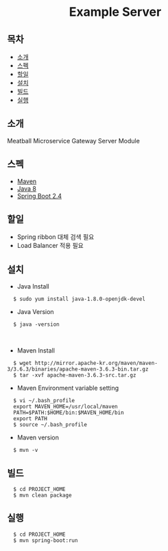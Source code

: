 # <center> Example Server </center>
## 목차
* [소개](#소개)
* [스펙](#스펙)
* [할일](#할일)
* [설치](#설치)
* [빌드](#빌드)
* [실행](#실행)

## 소개
Meatball Microservice Gateway Server Module

## 스펙
* [Maven](https://mvnrepository.com/)
* [Java 8](https://docs.oracle.com/javase/8/docs/api/)
* [Spring Boot 2.4](https://spring.io/projects/spring-boot)

## 할일
* Spring ribbon 대체 검색 필요
* Load Balancer 적용 필요 

## 설치
  * Java Install
  ```console
    $ sudo yum install java-1.8.0-openjdk-devel
  ```
  * Java Version
  ```console
    $ java -version
  ```
  <br>

  * Maven Install
  ```console
    $ wget http://mirror.apache-kr.org/maven/maven-3/3.6.3/binaries/apache-maven-3.6.3-bin.tar.gz
    $ tar -xvf apache-maven-3.6.3-src.tar.gz
  ```
  * Maven Environment variable setting
  ```
    $ vi ~/.bash_profile
    export MAVEN_HOME=/usr/local/maven
    PATH=$PATH:$HOME/bin:$MAVEN_HOME/bin
    export PATH
    $ source ~/.bash_profile
  ```
  * Maven version
  ```
    $ mvn -v
  ```

## 빌드
  ```console
    $ cd PROJECT_HOME
    $ mvn clean package
  ```

## 실행
  ```console
    $ cd PROJECT_HOME
    $ mvn spring-boot:run
  ```